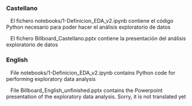 ### Castellano

&nbsp;&nbsp; El fichero notebooks/1-Definicion_EDA_v2.ipynb contiene el código Python necesario para poder hacer el análisis exploratorio de datos

&nbsp;&nbsp; El fichero Billboard_Castellano.pptx contiene la presentación del análisis exploratorio de datos

### English

&nbsp;&nbsp; File notebooks/1-Definicion_EDA_v2.ipynb contains Python code for performing exploratory data analysis

&nbsp;&nbsp; File  Billboard_English_unfinished.pptx contains the Powerpoint presentation of the exploratory data analysis. Sorry, it is not translated yet
